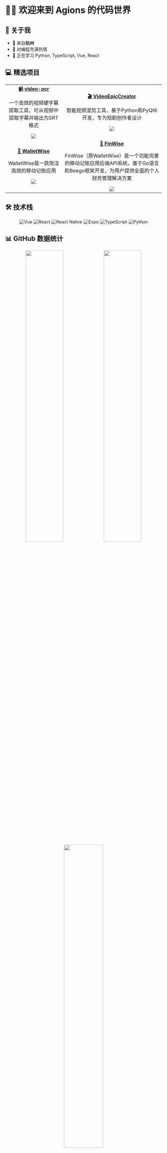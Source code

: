 
# 👨‍💻 欢迎来到 Agions 的代码世界

## 🌟 关于我

- 📍 来自**杭州**
- 👀 对编程充满热情
- 🌱 正在学习 Python, TypeScript, Vue, React

## 💻 精选项目

<table>
  <tr>
    <td align="center">
      <a href="https://github.com/Agions/video-ocr">
        <b>📹 video-ocr</b>
      </a>
      <p>一个高效的视频硬字幕提取工具，可从视频中提取字幕并输出为SRT格式</p>
      <img src="https://img.shields.io/badge/Python-3776AB?style=flat-square&logo=python&logoColor=white" />
    </td>
    <td align="center">
      <a href="https://github.com/Agions/VideoEpicCreator">
        <b>🎬 VideoEpicCreator</b>
      </a>
      <p>智能视频混剪工具，基于Python和PyQt6开发，专为短剧创作者设计</p>
      <img src="https://img.shields.io/badge/Python-3776AB?style=flat-square&logo=python&logoColor=white" />
    </td>
  </tr>
  <tr>
    <td align="center">
      <a href="https://github.com/Agions/mini-app">
        <b>📱 WalletWise</b>
      </a>
      <p>WalletWise是一款简洁高效的移动记账应用</p>
      <img src="https://img.shields.io/badge/JavaScript-F7DF1E?style=flat-square&logo=javascript&logoColor=black" />
    </td>
    <td align="center">
      <a href="https://github.com/Agions/bee-go-blogs">
        <b>📝 FinWise</b>
      </a>
      <p>FinWise（原WalletWise）是一个功能完善的移动记账应用后端API系统，基于Go语言和Beego框架开发，为用户提供全面的个人财务管理解决方案</p>
      <img src="https://img.shields.io/badge/Go-00ADD8?style=flat-square&logo=go&logoColor=white" />
    </td>
  </tr>
</table>

## 🛠️ 技术栈

<div align="center">
  
![Vue](https://img.shields.io/badge/Vue.js-4FC08D?style=for-the-badge&logo=vue.js&logoColor=white)
![React](https://img.shields.io/badge/React-61DAFB?style=for-the-badge&logo=react&logoColor=black)
![React Native](https://img.shields.io/badge/React_Native-61DAFB?style=for-the-badge&logo=react&logoColor=black)
![Expo](https://img.shields.io/badge/Expo-000020?style=for-the-badge&logo=expo&logoColor=white)
![TypeScript](https://img.shields.io/badge/TypeScript-3178C6?style=for-the-badge&logo=typescript&logoColor=white)
![Python](https://img.shields.io/badge/Python-3776AB?style=for-the-badge&logo=python&logoColor=white)

</div>

## 📊 GitHub 数据统计

<div align="center">
  <img src="https://github-readme-stats.vercel.app/api?username=agions&show_icons=true&theme=tokyonight" width="49%" />
  <img src="https://github-readme-streak-stats.herokuapp.com/?user=agions&theme=tokyonight" width="49%" />
</div>

<div align="center">
  <img src="https://github-readme-stats.vercel.app/api/top-langs/?username=agions&layout=compact&theme=tokyonight" width="50%" />
</div>

## 🏆 GitHub 成就

<div align="center">
  <table>
    <tr>
      <td align="center">
        <img width="60" src="https://github.githubassets.com/images/modules/profile/achievements/pull-shark-default.png" />
        <br>Pull Shark
      </td>
      <td align="center">
        <img width="60" src="https://github.githubassets.com/images/modules/profile/achievements/arctic-code-vault-contributor-default.png" />
        <br>Arctic Code Vault Contributor
      </td>
    </tr>
  </table>
</div>

## 📫 联系我

<div align="center">
  
[![GitHub](https://img.shields.io/badge/GitHub-Agions-181717?style=for-the-badge&logo=github&logoColor=white)](https://github.com/Agions)

</div>

---

<p align="center">✨ 感谢访问我的个人主页！欢迎一起交流技术 ✨</p>
